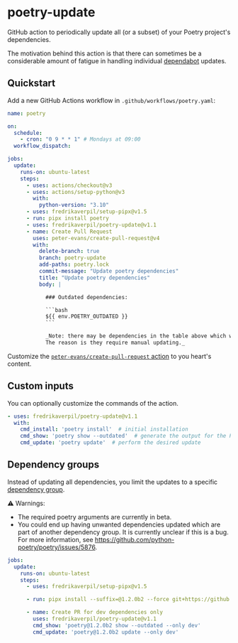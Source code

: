 # poetry-update

GitHub action to periodically update all (or a subset) of your Poetry project's dependencies.

The motivation behind this action is that there can sometimes be a considerable amount of fatigue in handling individual [dependabot](https://github.com/dependabot) updates.

## Quickstart

Add a new GitHub Actions workflow in `.github/workflows/poetry.yaml`:

```yaml
name: poetry

on:
  schedule:
    - cron: "0 9 * * 1" # Mondays at 09:00
  workflow_dispatch:

jobs:
  update:
    runs-on: ubuntu-latest
    steps:
      - uses: actions/checkout@v3
      - uses: actions/setup-python@v3
        with:
          python-version: "3.10"
      - uses: fredrikaverpil/setup-pipx@v1.5
      - run: pipx install poetry
      - uses: fredrikaverpil/poetry-update@v1.1
      - name: Create Pull Request
        uses: peter-evans/create-pull-request@v4
        with:
          delete-branch: true
          branch: poetry-update
          add-paths: poetry.lock
          commit-message: "Update poetry dependencies"
          title: "Update poetry dependencies"
          body: |

            ### Outdated dependencies:

            ```bash
            ${{ env.POETRY_OUTDATED }}
            ```

            _Note: there may be dependencies in the table above which were not updated as part of this PR.
            The reason is they require manual updating._
```

Customize the [`peter-evans/create-pull-request` action](https://github.com/peter-evans/create-pull-request) to you heart's content.

## Custom inputs

You can optionally customize the commands of the action.

```yaml
- uses: fredrikaverpil/poetry-update@v1.1
  with:
    cmd_install: 'poetry install'  # initial installation
    cmd_show: 'poetry show --outdated'  # generate the output for the PR description
    cmd_update: 'poetry update'  # perform the desired update
```

## Dependency groups

Instead of updating all dependencies, you limit the updates to a specific [dependency group](https://python-poetry.org/docs/master/managing-dependencies/#dependency-groups).

⚠️ Warnings:

- The required poetry arguments are currently in beta.
- You could end up having unwanted dependencies updated which are part of another dependency group. It is currently unclear if this is a bug. For more information, see https://github.com/python-poetry/poetry/issues/5876.

```yaml
jobs:
  update:
    runs-on: ubuntu-latest
    steps:
      - uses: fredrikaverpil/setup-pipx@v1.5

      - run: pipx install --suffix=@1.2.0b2 --force git+https://github.com/python-poetry/poetry.git@1.2.0b2

      - name: Create PR for dev dependencies only
        uses: fredrikaverpil/poetry-update@v1.1
        cmd_show: 'poetry@1.2.0b2 show --outdated --only dev'
        cmd_update: 'poetry@1.2.0b2 update --only dev'
```
